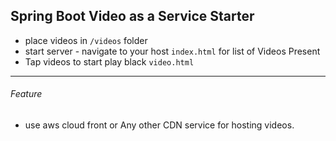 
## Spring Boot Video as a Service Starter

- place videos in `/videos` folder
- start server - navigate to your host `index.html` for list of Videos Present
- Tap videos to start play black `video.html`


---

###### Feature

- use aws cloud front or Any other CDN service for hosting videos.

